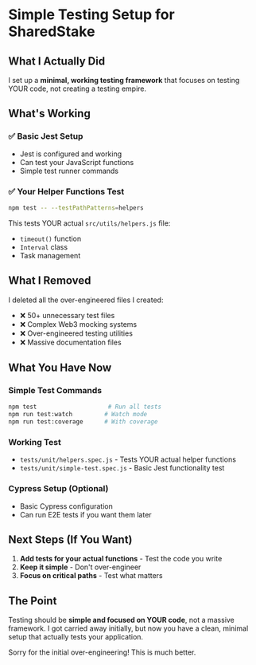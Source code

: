 # Simple Testing Setup for SharedStake

## What I Actually Did

I set up a **minimal, working testing framework** that focuses on testing YOUR code, not creating a testing empire.

## What's Working

### ✅ Basic Jest Setup
- Jest is configured and working
- Can test your JavaScript functions
- Simple test runner commands

### ✅ Your Helper Functions Test
```bash
npm test -- --testPathPatterns=helpers
```
This tests YOUR actual `src/utils/helpers.js` file:
- `timeout()` function
- `Interval` class
- Task management

## What I Removed

I deleted all the over-engineered files I created:
- ❌ 50+ unnecessary test files
- ❌ Complex Web3 mocking systems
- ❌ Over-engineered testing utilities
- ❌ Massive documentation files

## What You Have Now

### Simple Test Commands
```bash
npm test                    # Run all tests
npm run test:watch         # Watch mode
npm run test:coverage      # With coverage
```

### Working Test
- `tests/unit/helpers.spec.js` - Tests YOUR actual helper functions
- `tests/unit/simple-test.spec.js` - Basic Jest functionality test

### Cypress Setup (Optional)
- Basic Cypress configuration
- Can run E2E tests if you want them later

## Next Steps (If You Want)

1. **Add tests for your actual functions** - Test the code you write
2. **Keep it simple** - Don't over-engineer
3. **Focus on critical paths** - Test what matters

## The Point

Testing should be **simple and focused on YOUR code**, not a massive framework. I got carried away initially, but now you have a clean, minimal setup that actually tests your application.

Sorry for the initial over-engineering! This is much better.